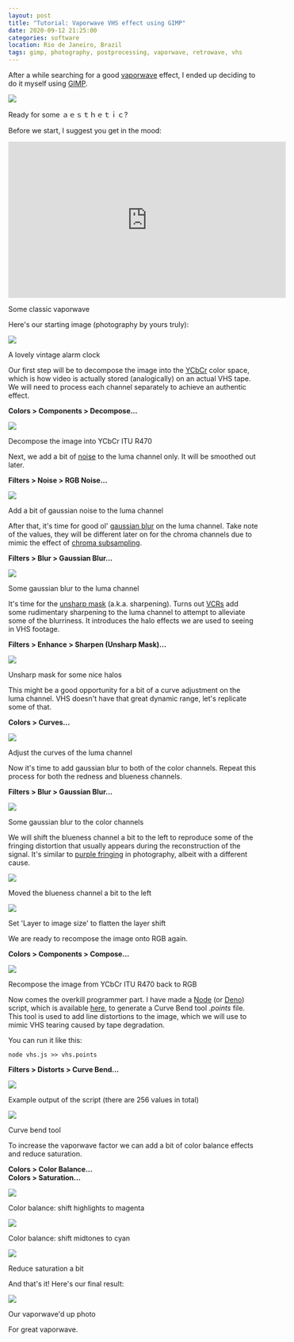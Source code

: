 ```yaml
---
layout: post
title: "Tutorial: Vaporwave VHS effect using GIMP"
date: 2020-09-12 21:25:00
categories: software
location: Rio de Janeiro, Brazil
tags: gimp, photography, postprocessing, vaporwave, retrowave, vhs
---
```


After a while searching for a good <a href="https://en.wikipedia.org/wiki/Vaporwave" target="_blank">vaporwave</a> effect, I ended up deciding to do it myself using <a href="https://en.wikipedia.org/wiki/GIMP" target="_blank">GIMP</a>.

<div class="post-image">
    <a href="{{ site.baseurl }}/img/posts/vaporwave-header.jpg" target="_blank"><img src="{{ site.baseurl }}/img/posts/vaporwave-header.jpg"/></a>
    <p class="post-image-caption">Ready for some ａｅｓｔｈｅｔｉｃ?</p>
</div>

<!--more-->

Before we start, I suggest you get in the mood:

<div class="post-image">
    <iframe width="560" height="315" src="https://www.youtube.com/embed/bAgmGZ9iQ2Y" frameborder="0" allowfullscreen></iframe>
    <p class="post-image-caption">Some classic vaporwave</p>
</div>

Here's our starting image (photography by yours truly):

<div class="post-image">
    <a href="{{ site.baseurl }}/img/posts/vaporwave-original.jpg" target="_blank"><img src="{{ site.baseurl }}/img/posts/vaporwave-original.jpg"/></a>
    <p class="post-image-caption">A lovely vintage alarm clock</p>
</div>

Our first step will be to decompose the image into the <a href="https://en.wikipedia.org/wiki/YCbCr" target="_blank">YCbCr</a> color space, which is how video is actually stored (analogically) on an actual VHS tape. We will need to process each channel separately to achieve an authentic effect.

<b>Colors > Components > Decompose...</b>

<div class="post-image">
    <a href="{{ site.baseurl }}/img/posts/vaporwave-step1.png" target="_blank"><img src="{{ site.baseurl }}/img/posts/vaporwave-step1.png"/></a>
    <p class="post-image-caption">Decompose the image into YCbCr ITU R470</p>
</div>

Next, we add a bit of <a href="https://en.wikipedia.org/wiki/Gaussian_noise" target="_blank">noise</a> to the luma channel only. It will be smoothed out later.

<b>Filters > Noise > RGB Noise...</b>

<div class="post-image">
    <a href="{{ site.baseurl }}/img/posts/vaporwave-step2.png" target="_blank"><img src="{{ site.baseurl }}/img/posts/vaporwave-step2.png"/></a>
    <p class="post-image-caption">Add a bit of gaussian noise to the luma channel</p>
</div>

After that, it's time for good ol' <a href="https://en.wikipedia.org/wiki/Gaussian_blur" target="_blank">gaussian blur</a> on the luma channel. Take note of the values, they will be different later on for the chroma channels due to mimic the effect of <a href="en.wikipedia.org/wiki/Chroma_subsampling" target="_blank">chroma subsampling</a>.

<b>Filters > Blur > Gaussian Blur...</b>

<div class="post-image">
    <a href="{{ site.baseurl }}/img/posts/vaporwave-step3.png" target="_blank"><img src="{{ site.baseurl }}/img/posts/vaporwave-step3.png"/></a>
    <p class="post-image-caption">Some gaussian blur to the luma channel</p>
</div>

It's time for the <a href="https://en.wikipedia.org/wiki/Unsharp_masking" target="_blank">unsharp mask</a> (a.k.a. sharpening). Turns out <a href="https://en.wikipedia.org/wiki/Videocassette_recorder" target="_blank">VCRs</a> add some rudimentary sharpening to the luma channel to attempt to alleviate some of the blurriness. It introduces the halo effects we are used to seeing in VHS footage.

<b>Filters > Enhance > Sharpen (Unsharp Mask)...</b>

<div class="post-image">
    <a href="{{ site.baseurl }}/img/posts/vaporwave-step4.png" target="_blank"><img src="{{ site.baseurl }}/img/posts/vaporwave-step4.png"/></a>
    <p class="post-image-caption">Unsharp mask for some nice halos</p>
</div>

This might be a good opportunity for a bit of a curve adjustment on the luma channel. VHS doesn't have that great dynamic range, let's replicate some of that.

<b>Colors > Curves...</b>

<div class="post-image">
    <a href="{{ site.baseurl }}/img/posts/vaporwave-step5.png" target="_blank"><img src="{{ site.baseurl }}/img/posts/vaporwave-step5.png"/></a>
    <p class="post-image-caption">Adjust the curves of the luma channel</p>
</div>

Now it's time to add gaussian blur to both of the color channels. Repeat this process for both the redness and blueness channels.

<b>Filters > Blur > Gaussian Blur...</b>

<div class="post-image">
    <a href="{{ site.baseurl }}/img/posts/vaporwave-step6.png" target="_blank"><img src="{{ site.baseurl }}/img/posts/vaporwave-step6.png"/></a>
    <p class="post-image-caption">Some gaussian blur to the color channels</p>
</div>

We will shift the blueness channel a bit to the left to reproduce some of the fringing distortion that usually appears during the reconstruction of the signal. It's similar to <a href="https://en.wikipedia.org/wiki/Purple_fringing" target="_blank">purple fringing</a> in photography, albeit with a different cause.

<div class="post-image">
    <a href="{{ site.baseurl }}/img/posts/vaporwave-step7.png" target="_blank"><img src="{{ site.baseurl }}/img/posts/vaporwave-step7.png"/></a>
    <p class="post-image-caption">Moved the blueness channel a bit to the left</p>
</div>

<div class="post-image">
    <a href="{{ site.baseurl }}/img/posts/vaporwave-step8.png" target="_blank"><img src="{{ site.baseurl }}/img/posts/vaporwave-step8.png"/></a>
    <p class="post-image-caption">Set 'Layer to image size' to flatten the layer shift</p>
</div>

We are ready to recompose the image onto RGB again.

<b>Colors > Components > Compose...</b>

<div class="post-image">
    <a href="{{ site.baseurl }}/img/posts/vaporwave-step9.png" target="_blank"><img src="{{ site.baseurl }}/img/posts/vaporwave-step9.png"/></a>
    <p class="post-image-caption">Recompose the image from YCbCr ITU R470 back to RGB</p>
</div>

Now comes the overkill programmer part. I have made a <a href="https://en.wikipedia.org/wiki/Node.js" target="_blank">Node</a> (or <a href="https://en.wikipedia.org/wiki/Deno_(software)" target="_blank">Deno</a>) script, which is available <a href="https://gist.github.com/vittau/4adda9c2d51de49a15d4011456e50fd8" target="_blank">here</a>, to generate a Curve Bend tool <i>.points</i> file. This tool is used to add line distortions to the image, which we will use to mimic VHS tearing caused by tape degradation.

You can run it like this:

<pre><code class="bash">node vhs.js >> vhs.points</code></pre>

<b>Filters > Distorts > Curve Bend...</b>

<div class="post-image">
    <a href="{{ site.baseurl }}/img/posts/vaporwave-step10.png" target="_blank"><img src="{{ site.baseurl }}/img/posts/vaporwave-step10.png"/></a>
    <p class="post-image-caption">Example output of the script (there are 256 values in total)</p>
</div>

<div class="post-image">
    <a href="{{ site.baseurl }}/img/posts/vaporwave-step11.png" target="_blank"><img src="{{ site.baseurl }}/img/posts/vaporwave-step11.png"/></a>
    <p class="post-image-caption">Curve bend tool</p>
</div>

To increase the vaporwave factor we can add a bit of color balance effects and reduce saturation.

<b>Colors > Color Balance...</b>
<br />
<b>Colors > Saturation...</b>

<div class="post-image">
    <a href="{{ site.baseurl }}/img/posts/vaporwave-step12.png" target="_blank"><img src="{{ site.baseurl }}/img/posts/vaporwave-step12.png"/></a>
    <p class="post-image-caption">Color balance: shift highlights to magenta</p>
</div>

<div class="post-image">
    <a href="{{ site.baseurl }}/img/posts/vaporwave-step13.png" target="_blank"><img src="{{ site.baseurl }}/img/posts/vaporwave-step13.png"/></a>
    <p class="post-image-caption">Color balance: shift midtones to cyan</p>
</div>

<div class="post-image">
    <a href="{{ site.baseurl }}/img/posts/vaporwave-step14.png" target="_blank"><img src="{{ site.baseurl }}/img/posts/vaporwave-step14.png"/></a>
    <p class="post-image-caption">Reduce saturation a bit</p>
</div>

And that's it! Here's our final result:

<div class="post-image">
    <a href="{{ site.baseurl }}/img/posts/vaporwave-final.jpg" target="_blank"><img src="{{ site.baseurl }}/img/posts/vaporwave-final.jpg"/></a>
    <p class="post-image-caption">Our vaporwave'd up photo</p>
</div>

For great vaporwave.
